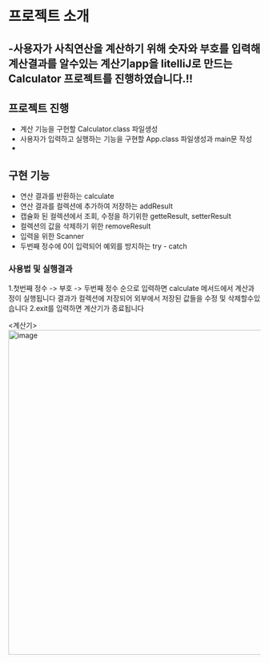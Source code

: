 # 프로젝트 소개
-사용자가 사칙연산을 계산하기 위해 숫자와 부호를 입력해 계산결과를 알수있는 계산기app을 IitelliJ로 만드는 Calculator 프로젝트를 진행하였습니다.!!
---

## 프로젝트 진행
- 계산 기능을 구헌할 Calculator.class 파일생성
- 사용자가 입력하고 실행하는 기능을 구현할 App.class 파일생성과 main문 작성
- 
## 구현 기능
- 연산 결과를 반환하는 calculate
- 연산 결과를 컬렉션에 추가하여 저장하는 addResult
- 캡슐화 된 컬렉션에서 조회, 수정을 하기위한 getteResult, setterResult
- 컬렉션의 값을 삭제하기 위한 removeResult
- 입력을 위한 Scanner
- 두번째 정수에 0이 입력되어 예외를 방지하는 try - catch

### 사용법 및 실행결과
1.첫번째 정수 -> 부호 -> 두번째 정수 순으로 입력하면 calculate 메서드에서 계산과정이 실행됩니다 결과가 컬렉션에 저장되어 외부에서 저장된 값들을 수정 및 삭제할수있습니다
2.exit를 입력하면 계산기가 종료됩니다

<계산기>
<img width="531" height="648" alt="image" src="https://github.com/user-attachments/assets/d2d6af1e-409c-4b78-847a-006358a9dd6b" />

